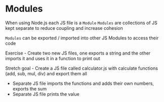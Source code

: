 # Modules

When using Node.js each JS file is a `Module`
`Modules` are collections of JS kept separate to reduce coupling and increase cohesion

`Modules` can be exported / imported into other JS Modules to access their code

Exercise - Create two new JS files, one exports a string and the other imports it and uses it in a function to print out 

Stretch goal - Create a JS file called calculator.js with calculate functions (add, sub, mul, div) and export them all
- Separate JS file imports the functions and adds their own numbers, exports the sum 
- Separate JS file prints the value